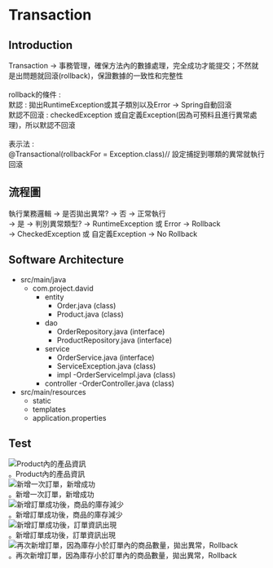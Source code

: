 # Transaction #
## Introduction ##
Transaction -> 事務管理，確保方法內的數據處理，完全成功才能提交；不然就是出問題就回滾(rollback)，保證數據的一致性和完整性<br>
<br>
rollback的條件 :<br>
默認 : 拋出RuntimeException或其子類別以及Error -> Spring自動回滾<br>
默認不回滾 : checkedException 或自定義Exception(因為可預料且進行異常處理)，所以默認不回滾<br>
<br>
表示法 :<br>
@Transactional(rollbackFor = Exception.class)// 設定捕捉到哪類的異常就執行回滾

## 流程圖 ##
執行業務邏輯 -> 是否拋出異常? -> 否 -> 正常執行<br>
                            -> 是 -> 判別異常類型? -> RuntimeException 或 Error -> Rollback<br>
                                                    -> CheckedException 或 自定義Exception -> No Rollback<br>
## Software Architecture ##
- src/main/java
  - com.project.david
    - entity
      - Order.java (class)
      - Product.java (class)
    - dao
      - OrderRepository.java (interface)
      - ProductRepository.java (interface)
    - service
      - OrderService.java (interface)
      - ServiceException.java (class)
      - impl
        -OrderServiceImpl.java (class)
    - controller
      -OrderController.java (class)
- src/main/resources
  - static
  - templates
  - application.properties

## Test ##
![Product內的產品資訊](https://drive.google.com/uc?export=view&id=1ESlF1C0i0Q_UxHqqUvccg49aZenUUbbA)<br>
。Product內的產品資訊<br>
![新增一次訂單，新增成功](https://drive.google.com/uc?export=view&id=1u44Ra_uDiWup6kdUrtpqLo4YzHXUsVba)<br>
。新增一次訂單，新增成功<br>
![新增訂單成功後，商品的庫存減少](https://drive.google.com/uc?export=view&id=1A04YERue_2-cQbg2ozPJda5ML7_DFTCZ)<br>
。新增訂單成功後，商品的庫存減少<br>
![新增訂單成功後，訂單資訊出現](https://drive.google.com/uc?export=view&id=1LhFecyXd1uVtd0aaNk551uuigUmpU6wt)<br>
。新增訂單成功後，訂單資訊出現<br>
![再次新增訂單，因為庫存小於訂單內的商品數量，拋出異常，Rollback](https://drive.google.com/uc?export=view&id=1H_NZM80tur-200f7v9OVjdwjweNYn-4n)<br>
。再次新增訂單，因為庫存小於訂單內的商品數量，拋出異常，Rollback<br>
